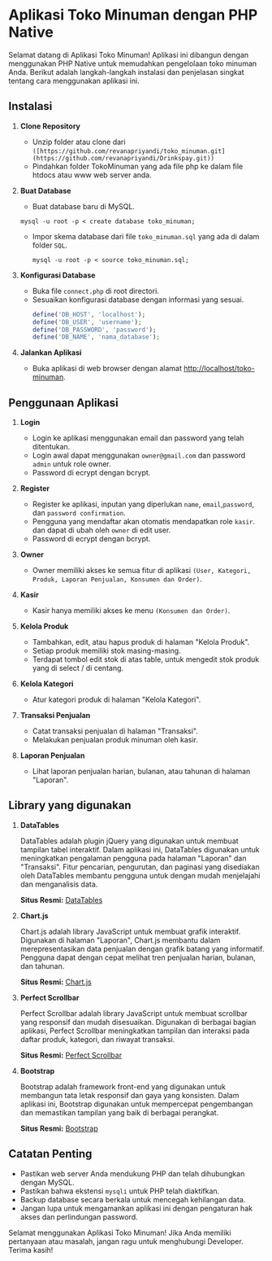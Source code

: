 # Aplikasi Toko Minuman dengan PHP Native

Selamat datang di Aplikasi Toko Minuman! Aplikasi ini dibangun dengan menggunakan PHP Native untuk memudahkan pengelolaan toko minuman Anda. Berikut adalah langkah-langkah instalasi dan penjelasan singkat tentang cara menggunakan aplikasi ini.

## Instalasi

1. **Clone Repository**

   - Unzip folder atau clone dari `([https://github.com/revanapriyandi/toko_minuman.git](https://github.com/revanapriyandi/Drinkspay.git))`
   - Pindahkan folder TokoMinuman yang ada file php ke dalam file htdocs atau www web server anda.

2. **Buat Database**

   - Buat database baru di MySQL.

   ```
   mysql -u root -p < create database toko_minuman;
   ```

   - Impor skema database dari file `toko_minuman.sql` yang ada di dalam folder `SQL`.
     ```
     mysql -u root -p < source toko_minuman.sql;
     ```

3. **Konfigurasi Database**

   - Buka file `connect.php` di root directori.
   - Sesuaikan konfigurasi database dengan informasi yang sesuai.
     ```php
     define('DB_HOST', 'localhost');
     define('DB_USER', 'username');
     define('DB_PASSWORD', 'password');
     define('DB_NAME', 'nama_database');
     ```

4. **Jalankan Aplikasi**
   - Buka aplikasi di web browser dengan alamat [http://localhost/toko-minuman](http://localhost/toko-minuman).

## Penggunaan Aplikasi

1. **Login**

   - Login ke aplikasi menggunakan email dan password yang telah ditentukan.
   - Login awal dapat menggunakan `owner@gmail.com` dan password `admin` untuk role owner.
   - Password di ecrypt dengan bcrypt.

2. **Register**

   - Register ke aplikasi, inputan yang diperlukan `name`, `email`,`password`, dan `password confirmation`.
   - Pengguna yang mendaftar akan otomatis mendapatkan role `kasir`. dan dapat di ubah oleh `owner` di edit user.
   - Password di ecrypt dengan bcrypt.

3. **Owner**

   - Owner memiliki akses ke semua fitur di aplikasi `(User, Kategori, Produk, Laporan Penjualan, Konsumen dan Order)`.

4. **Kasir**

   - Kasir hanya memiliki akses ke menu `(Konsumen dan Order)`.

5. **Kelola Produk**

   - Tambahkan, edit, atau hapus produk di halaman "Kelola Produk".
   - Setiap produk memiliki stok masing-masing.
   - Terdapat tombol edit stok di atas table, untuk mengedit stok produk yang di select / di centang.

6. **Kelola Kategori**

   - Atur kategori produk di halaman "Kelola Kategori".

7. **Transaksi Penjualan**

   - Catat transaksi penjualan di halaman "Transaksi".
   - Melakukan penjualan produk minuman oleh kasir.

8. **Laporan Penjualan**
   - Lihat laporan penjualan harian, bulanan, atau tahunan di halaman "Laporan".

## Library yang digunakan

1. **DataTables**

   DataTables adalah plugin jQuery yang digunakan untuk membuat tampilan tabel interaktif. Dalam aplikasi ini, DataTables digunakan untuk meningkatkan pengalaman pengguna pada halaman "Laporan" dan "Transaksi". Fitur pencarian, pengurutan, dan paginasi yang disediakan oleh DataTables membantu pengguna untuk dengan mudah menjelajahi dan menganalisis data.

   **Situs Resmi:** [DataTables](https://datatables.net/)

2. **Chart.js**

   Chart.js adalah library JavaScript untuk membuat grafik interaktif. Digunakan di halaman "Laporan", Chart.js membantu dalam merepresentasikan data penjualan dengan grafik batang yang informatif. Pengguna dapat dengan cepat melihat tren penjualan harian, bulanan, dan tahunan.

   **Situs Resmi:** [Chart.js](https://www.chartjs.org/)

3. **Perfect Scrollbar**

   Perfect Scrollbar adalah library JavaScript untuk membuat scrollbar yang responsif dan mudah disesuaikan. Digunakan di berbagai bagian aplikasi, Perfect Scrollbar meningkatkan tampilan dan interaksi pada daftar produk, kategori, dan riwayat transaksi.

   **Situs Resmi:** [Perfect Scrollbar](https://github.com/mdbootstrap/perfect-scrollbar)

4. **Bootstrap**

   Bootstrap adalah framework front-end yang digunakan untuk membangun tata letak responsif dan gaya yang konsisten. Dalam aplikasi ini, Bootstrap digunakan untuk mempercepat pengembangan dan memastikan tampilan yang baik di berbagai perangkat.

   **Situs Resmi:** [Bootstrap](https://getbootstrap.com/)

## Catatan Penting

- Pastikan web server Anda mendukung PHP dan telah dihubungkan dengan MySQL.
- Pastikan bahwa ekstensi `mysqli` untuk PHP telah diaktifkan.
- Backup database secara berkala untuk mencegah kehilangan data.
- Jangan lupa untuk mengamankan aplikasi ini dengan pengaturan hak akses dan perlindungan password.

Selamat menggunakan Aplikasi Toko Minuman! Jika Anda memiliki pertanyaan atau masalah, jangan ragu untuk menghubungi Developer. Terima kasih!
